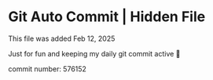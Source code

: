 # Git Auto Commit | Hidden File

This file was added Feb 12, 2025

Just for fun and keeping my daily git commit active 🤪

commit number: 576152
